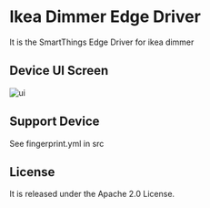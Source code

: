 # Ikea Dimmer Edge Driver
It is the SmartThings Edge Driver for ikea dimmer  

## Device UI Screen
![ui](./readme_images/app1.jpg)

## Support Device
See fingerprint.yml in src

## License
It is released under the Apache 2.0 License.